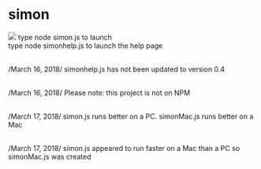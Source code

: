 # simon
![](https://commons.wikimedia.org/wiki/Colors#/media/File:Cubo_RGB_con_las_capas_de_color.png) 
type node simon.js to launch </br>
type node simonhelp.js to launch the help page </br> </br>

/March 16, 2018/ simonhelp.js has not been updated to version 0.4 </br> </br>

/March 16, 2018/ Please note: this project is not on NPM</br></br>

/March 17, 2018/ simon.js runs better on a PC. simonMac.js runs better on a Mac</br></br>

/March 17, 2018/ simon.js appeared to run faster on a Mac than a PC so simonMac.js was created
